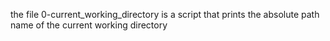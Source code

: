 the file 0-current_working_directory is a script that prints the absolute path name of the current working directory
